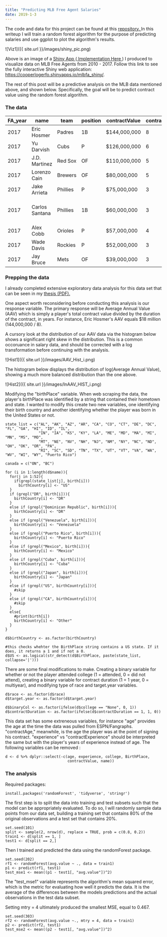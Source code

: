 ```yaml
---
title: "Predicting MLB Free Agent Salaries"
date: 2019-1-3
---
```


The code and data for this project can be found at this <a href = "https://github.com/CooperLogerfo/MLB-Free-Agents" > repository. </a>
In this writeup I will train a random forest algorithm for the purpose of predicting salaries and use ggplot to plot the algorithm's results.


![Viz1]({{ site.url }}/images/shiny_pic.png)

Above is an image of a <a href = "https://shiny.rstudio.com/" > Shiny App </a> (<a href = "https://github.com/CooperLogerfo/MLB-Free-Agents/tree/master/MLBFA_shiny" > Implementation Here </a>) I produced to visualize data on MLB Free Agents from 2010 - 2017. Follow this link to see the fully interactive Shiny web application: <a href = "https://cooperlogerfo.shinyapps.io/mlbfa_shiny/" > https://cooperlogerfo.shinyapps.io/mlbfa_shiny/. </a>

The rest of this post will be a predictive analysis on the MLB data mentioned above, and shown below. Specifically, the goal will be to predict contract value using the random forest algorithm.

### The data



<div class="table-wrapper" markdown="block">
  
| FA_year | name           | team     | position | contractValue | contractDuration | avg_war | age   | BirthPlace                        | experience | college           |
|---------|----------------|----------|----------|---------------|------------------|---------|-------|-----------------------------------|------------|-------------------|
| 2017    | Eric Hosmer    | Padres   | 1B       | $144,000,000  | 8                | 2.60    | 28.00 | South Miami, FL                   | 6          | None              |
| 2017    | Yu Darvish     | Cubs     | P        | $126,000,000  | 6                | 3.20    | 31.00 | Osaka, Japan                      | 4          | None              |
| 2017    | J.D. Martinez  | Red Sox  | OF       | $110,000,000  | 5                | 3.73    | 30.00 | Miami, FL                         | 6          | Nova Southeastern |
| 2017    | Lorenzo Cain   | Brewers  | OF       | $80,000,000   | 5                | 4.20    | 31.00 | Valdosta, GA                      | 7          | Tallahassee CC FL |
| 2017    | Jake Arrieta   | Phillies | P        | $75,000,000   | 3                | 4.50    | 31.00 | Farmington, MO                    | 7          | TCU               |
| 2017    | Carlos Santana | Phillies | 1B       | $60,000,000   | 3                | 2.77    | 31.00 | Santo Domingo, Dominican Republic | 7          | None              |
| 2017    | Alex Cobb      | Orioles  | P        | $57,000,000   | 4                | 1.10    | 30.00 | Boston, MA                        | 5          | None              |
| 2017    | Wade Davis     | Rockies  | P        | $52,000,000   | 3                | 1.47    | 32.00 | Lake Wales, FL                    | 8          | None              |
| 2017    | Jay Bruce      | Mets     | OF       | $39,000,000   | 3                | 1.03    | 30.00 | Beaumont, TX                      | 9          | None              |

</div>


### Prepping the data

I already completed extensive exploratory data analysis for this data set that can be seen in my <a href ="{{ site.url }}/files/CooperLogerfoThesis.pdf" > thesis (PDF). </a> 

One aspect worth reconsidering before conducting this analysis is our response variable. The primary response will be Average Annual Value (AAV) which is simply a player's total contract value divided by the duration of the contract, in years. For instance, Eric Hosmer's AAV equals $18 million (144,000,000 / 8). 

A cursory look at the distribution of our AAV data via the histogram below shows a significant right skew in the distribution. This is a common occoruance in salary data, and should be corrected with a log transformation before continuing with the analysis.

![Hist1]({{ site.url }}/images/AAV_Hist_i.png)


The histogram below displays the distribution of log(Average Annual Value), showing a much more balanced distribution than the one above.


![Hist2]({{ site.url }}/images/lnAAV_HIST_i.png)


Modifying the "birthPlace" variable. When web scraping the data, the player's birthPlace was identified by a string that contained their hometown and state. I wanted to modify this create two new variables, one identifying their birth country and another identifying whether the player was born in the United States or not.

```{r}
state_list = c("AL", "AK", "AZ", "AR", "CA", "CO", "CT", "DE", "DC",  "FL", "GA", "HI", "ID", "IL", 
               "IN", "IA", "KS", "KY", "LA", "ME", "MD", "MA", "MI", "MN", "MS", "MO",
               "MT", "NE", "NV", "NH", "NJ", "NM", "NY", "NC", "ND", "OH", "OK", "OR", "PA", 
               "RI", "SC", "SD", "TN", "TX", "UT", "VT", "VA", "WA", "WV", "WI", "WY", "Puerto Rico")

canada = c("ON", "BC")

for (i in 1:length(d$name)){
  for(j in 1:52){
    if(grepl(state_list[j], birth[i]))
      birthCountry[i] <- "US"
  }
  if (grepl("DR", birth[i])){
    birthCountry[i] <- "DR"
  }
  else if (grepl("Dominican Republic", birth[i])){
    birthCountry[i] <- "DR"
  }
  else if (grepl("Venezuela", birth[i])){
    birthCountry[i] <- "Venezuela"
  }
  else if (grepl("Puerto Rico", birth[i])){
    birthCountry[i] <- "Puerto Rico"
  }
  else if (grepl("Mexico", birth[i])){
    birthCountry[i] <- "Mexico"
  }
  else if (grepl("Cuba", birth[i])){
    birthCountry[i] <- "Cuba"
  }
  else if (grepl("Japan", birth[i])){
    birthCountry[i] <- "Japan"
  }
  else if (grepl("US", birthCountry[i])){
    #skip
  }
  else if (grepl("CA", birthCountry[i])){
    #skip
  }
  else{
    #print(birth[i])
    birthCountry[i] <- "Other"
  }
}

d$birthCountry <- as.factor(birthCountry)

#this checks whehter the BirthPlace string contains a US state. If it does, it returns a 1 and if not a 0.
d$US <- as.logical(str_detect(d$BirthPlace, paste(state_list, collapse='|')))
```

There are some final modifications to make. Creating a binary variable for whether or not the player attended college (1 = attended, 0 = did not attend), creating a binary variable for contract duration (1 = 1 year, 0 = multiyear), and modifying type of race and target.year variables. 

```{r}
d$race <- as.factor(d$race)
d$target.year <- as.factor(d$target.year)

d$binaryCol <- as.factor(ifelse(d$college == "None", 0, 1))
d$contractDuration <- as.factor(ifelse(d$contractDuration == 1, 1, 0))
```

This data set has some extreneous variables, for instance "age" provides the age at the time the data was pulled from ESPN/Fangraphs. "contractAge," meanwhile, is the age the player was at the point of signing his contract. "experience" vs "contractExperience" should be interpreted the same but with the player's years of experience instead of age. The following variables can be removed :

```{r}
d <- d %>% dplyr::select(-c(age, experience, college, BirthPlace,
                            contractValue, name))
```
### The analysis

Required packages:
```{r}
install.packages('randomForest', 'tidyverse', 'stringr')
```

The first step is to split the data into training and test subsets such that the model can be appropriately evaluated. To do so, I will randomly sample data points from our data set, building a training set that contains 80% of the original observations and a test set that contains 20%.  
```{r}
set.seed(101)
split <- sample(2, nrow(d), replace = TRUE, prob = c(0.8, 0.2))
train1 <- d[split == 1, ]
test1 <- d[split == 2,]
```

Then I trained and predicted the data using the randomForest package.

```{r}
set.seed(202)
rf1 <- randomForest(avg.value ~ ., data = train1)
p1 <- predict(rf1, test1)
test_mse1 <- mean((p1 - test1[, "avg.value"])^2)
```

The "test_mse1" variable represents the algorithm's mean squared error, which is the metric for evaluating how well it predicts the data. It is the average of the differences between the models predictions and the actual observations in the test data subset. 

Setting mtry = 4 ultimately produced the smallest MSE, equal to 0.467.

```{r}
set.seed(303)
rf2 <- randomForest(avg.value ~., mtry = 4, data = train1)
p2 <- predict(rf2, test1)
test_mse2 <- mean((p2 - test1[, "avg.value"])^2)
```


